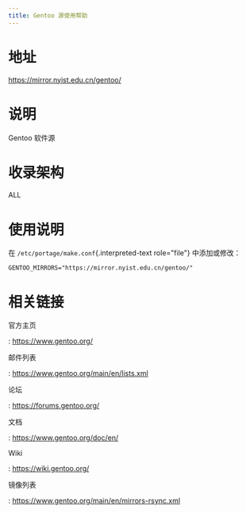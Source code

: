 ```yaml
---
title: Gentoo 源使用帮助
---
```


地址
====

<https://mirror.nyist.edu.cn/gentoo/>

说明
====

Gentoo 软件源

收录架构
========

ALL

使用说明
========

在 `/etc/portage/make.conf`{.interpreted-text role="file"}
中添加或修改：

    GENTOO_MIRRORS="https://mirror.nyist.edu.cn/gentoo/"

相关链接
========

官方主页

:   <https://www.gentoo.org/>

邮件列表

:   <https://www.gentoo.org/main/en/lists.xml>

论坛

:   <https://forums.gentoo.org/>

文档

:   <https://www.gentoo.org/doc/en/>

Wiki

:   <https://wiki.gentoo.org/>

镜像列表

:   <https://www.gentoo.org/main/en/mirrors-rsync.xml>
